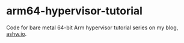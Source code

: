 # arm64-hypervisor-tutorial
Code for bare metal 64-bit Arm hypervisor tutorial series on my blog, [ashw.io](https://ashw.io).
